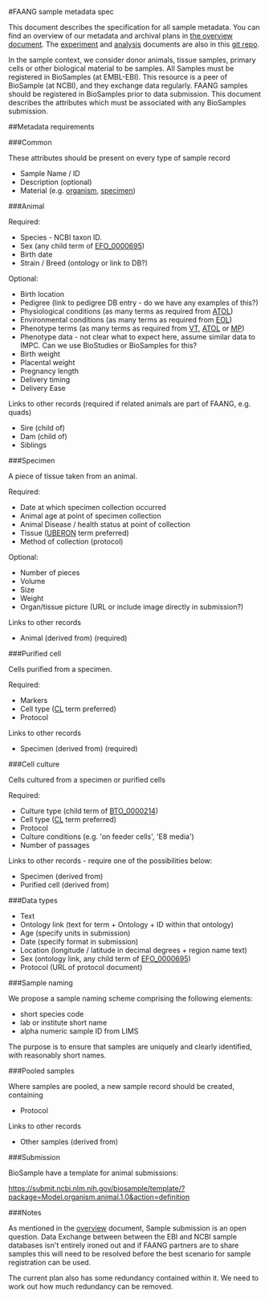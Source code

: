 #FAANG sample metadata spec

This document describes the specification for all sample metadata. You can find an overview of our metadata and archival plans in [the overview document](faang_metadata_overview.md). The [experiment](faang_experiment_metadata.md) and [analysis](faang_analysis_metadata.md) documents are also in this [git repo](https://github.com/FAANG/faang-metadata).

In the sample context, we consider donor animals, tissue samples, primary cells or other biological material to be samples. All Samples must be registered in BioSamples (at EMBL-EBI). This resource is a peer of  BioSample (at NCBI), and they exchange data regularly. FAANG samples should be registered in BioSamples prior to data submission. This document describes the attributes which must be associated with any BioSamples submission.

##Metadata requirements

###Common 

These attributes should be present on every type of sample record

 * Sample Name / ID
 * Description (optional)
 * Material (e.g. [organism](http://www.ontobee.org/browser/rdf.php?o=OBI&iri=http://purl.obolibrary.org/obo/OBI_0100026), [specimen](http://www.ontobee.org/browser/rdf.php?o=OBI&iri=http://purl.obolibrary.org/obo/OBI_0100051))

###Animal

Required:
 * Species - NCBI taxon ID.
 * Sex (any child term of [EFO_0000695](http://www.ebi.ac.uk/efo/EFO_0000695))
 * Birth date
 * Strain / Breed (ontology or link to DB?)
 

Optional:
 * Birth location
 * Pedigree (link to pedigree DB entry - do we have any examples of this?)
 * Physiological conditions (as many terms as required from [ATOL](http://www.atol-ontology.com/index.php/en/les-ontologies-en/visualisation-en))
 * Environmental conditions (as many terms as required from [EOL](http://www.atol-ontology.com/index.php/en/les-ontologies-en/visualisation-en))
 * Phenotype terms (as many terms as required from [VT](http://purl.bioontology.org/ontology/VT), [ATOL](http://www.atol-ontology.com/index.php/en/les-ontologies-en/visualisation-en) or [MP](http://purl.bioontology.org/ontology/MP))
 * Phenotype data - not clear what to expect here, assume similar data to IMPC. Can we use BioStudies or BioSamples for this?
 * Birth weight
 * Placental weight
 * Pregnancy length
 * Delivery timing
 * Delivery Ease

Links to other records (required if related animals are part of FAANG, e.g. quads)
 * Sire (child of)
 * Dam (child of)
 * Siblings

###Specimen

A piece of tissue taken from an animal.

Required:
 * Date at which specimen collection occurred
 * Animal age at point of specimen collection
 * Animal Disease / health status at point of collection
 * Tissue ([UBERON](http://uberon.github.io/) term preferred)
 * Method of collection (protocol)

Optional:
 * Number of pieces
 * Volume
 * Size
 * Weight
 * Organ/tissue picture (URL or include image directly in submission?)

Links to other records
 * Animal (derived from) (required)

###Purified cell

Cells purified from a specimen.

Required:
 * Markers
 * Cell type ([CL](http://www.ontobee.org/browser/index.php?o=CL) term preferred)
 * Protocol

Links to other records
 * Specimen (derived from) (required)

###Cell culture

Cells cultured from a specimen or purified cells

Required:
 * Culture type (child term of [BTO_0000214](http://purl.obolibrary.org/obo/BTO_0000214))
 * Cell type  ([CL](http://www.ontobee.org/browser/index.php?o=CL) term preferred)
 * Protocol
 * Culture conditions (e.g. 'on feeder cells', 'E8 media')
 * Number of passages

Links to other records - require one of the possibilities below:
 * Specimen (derived from) 
 * Purified cell (derived from)

###Data types
 * Text
 * Ontology link (text for term + Ontology + ID within that ontology)
 * Age (specify units in submission)
 * Date (specify format in submission)
 * Location (longitude / latitude in decimal degrees + region name text)
 * Sex (ontology link, any child term of [EFO_0000695](http://www.ebi.ac.uk/efo/EFO_0000695))
 * Protocol (URL of protocol document)

###Sample naming

We propose a sample naming scheme comprising the following elements:

 * short species code
 * lab or institute short name
 * alpha numeric sample ID from LIMS

The purpose is to ensure that samples are uniquely and clearly identified, with reasonably short names.

###Pooled samples

Where samples are pooled, a new sample record should be created, containing 

 * Protocol

Links to other records
 * Other samples (derived from)

###Submission

BioSample have a template for animal submissions:

https://submit.ncbi.nlm.nih.gov/biosample/template/?package=Model.organism.animal.1.0&action=definition

###Notes

As mentioned in the [overview](faang_metadata_overview.md) document, Sample submission is an open question. Data Exchange between between the EBI and NCBI sample databases isn't entirely ironed out and if FAANG partners are to share samples this will need to be resolved before the best scenario for sample registration can be used.

The current plan also has some redundancy contained within it. We need to work out how much redundancy can be removed. 



